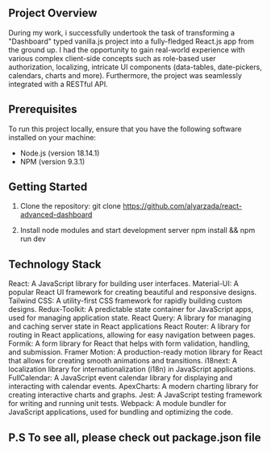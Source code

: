 ## Project Overview

During my work, i successfully undertook the task of transforming a "Dashboard" typed vanilla.js project into a fully-fledged React.js app from the ground up. I had the opportunity to gain real-world experience with various complex client-side concepts such as role-based user authorization, localizing, intricate UI components (data-tables, date-pickers, calendars, charts and more). Furthermore, the project was seamlessly integrated with a RESTful API.

## Prerequisites

To run this project locally, ensure that you have the following software installed on your machine:

- Node.js (version 18.14.1)
- NPM (version 9.3.1)

## Getting Started

1. Clone the repository:
git clone https://github.com/alyarzada/react-advanced-dashboard

2. Install node modules and start development server
npm install && npm run dev

## Technology Stack

React: A JavaScript library for building user interfaces.
Material-UI: A popular React UI framework for creating beautiful and responsive designs.
Tailwind CSS: A utility-first CSS framework for rapidly building custom designs.
Redux-Toolkit: A predictable state container for JavaScript apps, used for managing application state.
React Query: A library for managing and caching server state in React applications
React Router: A library for routing in React applications, allowing for easy navigation between pages.
Formik: A form library for React that helps with form validation, handling, and submission.
Framer Motion: A production-ready motion library for React that allows for creating smooth animations and transitions.
i18next: A localization library for internationalization (i18n) in JavaScript applications.
FullCalendar: A JavaScript event calendar library for displaying and interacting with calendar events.
ApexCharts: A modern charting library for creating interactive charts and graphs.
Jest: A JavaScript testing framework for writing and running unit tests.
Webpack: A module bundler for JavaScript applications, used for bundling and optimizing the code.

## P.S To see all, please check out package.json file
